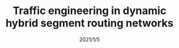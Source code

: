 ---
title: "Traffic engineering in dynamic hybrid segment routing networks"
collection: publications
permalink: /publication/2021/1/5-656-670
date: 2021/1/5
venue: 'Computers, Materials &amp; Continua'
citation: 'Yingya Guo, Kai Huang, Cheng Hu, Jiangyuan Yao, Siyu Zhou:Traffic engineering in dynamic hybrid segment routing networks,Computers, Materials &amp; Continua, 2021, 2021: 656-670'
---